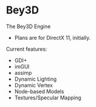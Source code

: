 # Bey3D
The Bey3D Engine

- Plans are for DirectX 11, initially.

Current features:
- GDI+
- imGUI
- assimp
- Dynamic Lighting
- Dynamic Vertex
- Node-based Models
- Textures/Specular Mapping